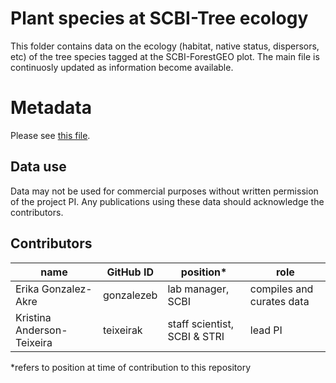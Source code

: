 # Plant species at SCBI-Tree ecology
This folder contains data on the ecology (habitat, native status, dispersors, etc) of the tree species tagged at the SCBI-ForestGEO plot. The main file is continuosly updated as information become available. 

# Metadata
Please see [this file](https://github.com/SCBI-ForestGEO/SCBI-ForestGEO-Data/blob/master/species_lists/Tree%20ecology/SCBI_ForestGEO_sp_ecology_metadata.csv).


## Data use
Data may not be used for commercial purposes without written permission of the project PI. Any publications using these data should acknowledge the contributors. 

## Contributors
| name | GitHub ID | position*  | role |
| -----| ---- |---- | ---- |
| Erika Gonzalez- Akre| gonzalezeb | lab manager, SCBI | compiles and curates data|
| Kristina Anderson-Teixeira | teixeirak | staff scientist, SCBI & STRI | lead PI |

*refers to position at time of contribution to this repository

